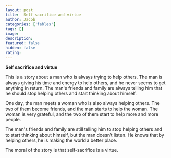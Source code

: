```yaml
---
layout: post
title:  Self sacrifice and virtue
author: Jacob
categories: ['fables']
tags: []
image:
description: 
featured: false
hidden: false
rating: 
---
```


**Self sacrifice and virtue**

This is a story about a man who is always trying to help others. The man is always giving his time and energy to help others, and he never seems to get anything in return. The man's friends and family are always telling him that he should stop helping others and start thinking about himself.

One day, the man meets a woman who is also always helping others. The two of them become friends, and the man starts to help the woman. The woman is very grateful, and the two of them start to help more and more people.

The man's friends and family are still telling him to stop helping others and to start thinking about himself, but the man doesn't listen. He knows that by helping others, he is making the world a better place.

The moral of the story is that self-sacrifice is a virtue.
